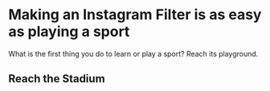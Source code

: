 # Making an Instagram Filter is as easy as playing a sport

What is the first thing you do to learn or play a sport? Reach its playground.

## Reach the Stadium

